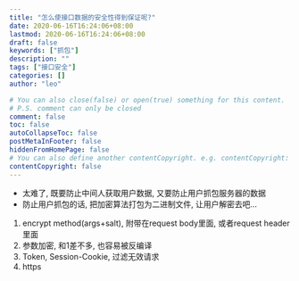 ```yaml
---
title: "怎么使接口数据的安全性得到保证呢?"
date: 2020-06-16T16:24:06+08:00
lastmod: 2020-06-16T16:24:06+08:00
draft: false
keywords: ["抓包"]
description: ""
tags: ["接口安全"]
categories: []
author: "leo"

# You can also close(false) or open(true) something for this content.
# P.S. comment can only be closed
comment: false
toc: false
autoCollapseToc: false
postMetaInFooter: false
hiddenFromHomePage: false
# You can also define another contentCopyright. e.g. contentCopyright: "This is another copyright."
contentCopyright: false
---
```

<!--more-->

- 太难了, 既要防止中间人获取用户数据, 又要防止用户抓包服务器的数据
- 防止用户抓包的话, 把加密算法打包为二进制文件, 让用户解密去吧...

1. encrypt method(args+salt), 附带在request body里面, 或者request header里面
2. 参数加密, 和1差不多, 也容易被反编译
3. Token, Session-Cookie, 过滤无效请求
4. https